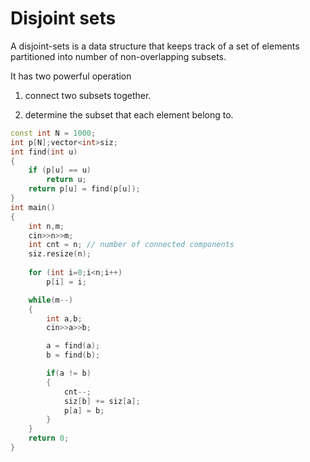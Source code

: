 # Disjoint sets

A disjoint-sets is a data structure that keeps track of a set of elements partitioned into number of non-overlapping subsets.

It has two powerful operation

1) connect two subsets together.

2) determine the subset that each element belong to.

```cpp
const int N = 1000;
int p[N];vector<int>siz;
int find(int u) 
{
    if (p[u] == u)
        return u;
    return p[u] = find(p[u]);
}
int main() 
{
    int n,m;
    cin>>n>>m;
    int cnt = n; // number of connected components
    siz.resize(n);
    
    for (int i=0;i<n;i++)
        p[i] = i;

    while(m--) 
    {
        int a,b;
        cin>>a>>b;

        a = find(a);
        b = find(b);

        if(a != b) 
        {
            cnt--;
            siz[b] += siz[a];
            p[a] = b;
        }
    }
    return 0;
}
```
